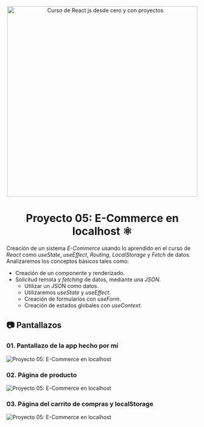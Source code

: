 <div align="center">

<img alt="Curso de React js desde cero y con proyectos" src="https://miro.medium.com/v2/resize:fit:700/1*7CVFy__9kKAjU0Hzu2uB6g.png" width="500" />

# Proyecto 05: E-Commerce en localhost ⚛️

</div>

Creación de un sistema _E-Commerce_ usando lo aprendido en el curso de _React_ como _useState_, _useEffect_, _Routing_, _LocalStorage_ y _Fetch_ de datos. Analizaremos los conceptos básicos tales como:

- Creación de un componente y renderizado.
- Solicitud remota y _fetching_ de datos, mediante una _JSON_.
  - Utilizar un JSON como datos.
  - Utilizaremos _useState_ y _useEffect_.
  - Creación de formularios con _useForm_.
  - Creación de estados globales con _useContext_.

## 📷 Pantallazos

### 01. Pantallazo de la app hecho por mí

<img alt="Proyecto 05: E-Commerce en localhost" src="https://i.postimg.cc/fyV1tgrd/Captura-de-pantalla-2023-11-08-192930.png">

### 02. Página de producto

<img alt="Proyecto 05: E-Commerce en localhost" src="https://i.postimg.cc/kGLzxF0p/Captura-de-pantalla-2023-11-08-192940.png">

### 03. Página del carrito de compras y localStorage

<img alt="Proyecto 05: E-Commerce en localhost" src="https://i.postimg.cc/9Xk65CDY/Captura-de-pantalla-2023-11-08-192950.png
">
